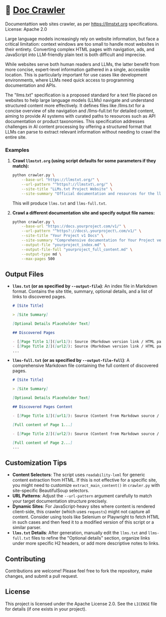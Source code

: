 # 📜 [Doc Crawler](https://github.com/PieBru/doc_crawler)

Documentattion web sites crawler, as per https://llmstxt.org specifications.
License: Apache 2.0

Large language models increasingly rely on website information, 
but face a critical limitation: context windows are too small to handle
most websites in their entirety. Converting complex HTML pages with navigation, 
ads, and JavaScript into LLM-friendly plain text is both difficult and imprecise.

While websites serve both human readers and LLMs, the latter benefit from more 
concise, expert-level information gathered in a single, accessible location. 
This is particularly important for use cases like development environments, 
where LLMs need quick access to programming documentation and APIs.

The "llms.txt" specification is a proposed standard for a text file placed on 
websites to help large language models (LLMs) navigate and understand structured 
content more effectively. It defines files like /llms.txt for a concise overview 
of site navigation and /llms-full.txt for detailed content, aiming to provide AI 
systems with curated paths to resources such as API documentation or product taxonomies.
This specification addresses challenges in AI content processing by offering a 
structured format that LLMs can parse to extract relevant information without needing 
to crawl the entire site.

### Examples

1.  **Crawl `llmstxt.org` (using script defaults for some parameters if they match):**
    ```bash
    python crawler.py \
        --base-url "https://llmstxt.org/" \
        --url-pattern "^https?://llmstxt\.org/" \
        --site-title "LLMs.txt Project Website" \
        --site-summary "Official documentation and resources for the llms.txt specification."
    ```
    This will produce `llms.txt` and `llms-full.txt`.

2.  **Crawl a different documentation site and specify output file names:**
    ```bash
    python crawler.py \
        --base-url "https://docs.yourproject.com/v1/" \
        --url-pattern "^https?://docs\.yourproject\.com/v1/" \
        --site-title "Your Project v1 Docs" \
        --site-summary "Comprehensive documentation for Your Project version 1." \
        --output-file "yourproject_index.md" \
        --output-file-full "yourproject_full_content.md" \
        --output-type md \
        --max-pages 500
    ```

## Output Files

*   **`llms.txt` (or as specified by `--output-file`)**:
    An index file in Markdown format. Contains the site title, summary, optional details, and a list of links to discovered pages.
    ```markdown
    # [Site Title]

    > [Site Summary]

    [Optional Details Placeholder Text]

    ## Discovered Pages

    - [[Page Title 1]]([url1]): Source (Markdown version link / HTML page link)
    - [[Page Title 2]]([url2]): Source (Markdown version link / HTML page link)
    ...
    ```

*   **`llms-full.txt` (or as specified by `--output-file-full`)**:
    A comprehensive Markdown file containing the full content of discovered pages.
    ```markdown
    # [Site Title]

    > [Site Summary]

    [Optional Details Placeholder Text]

    ## Discovered Pages Content

    - [[Page Title 1]]([url1]): Source (Content from Markdown source / Content extracted from HTML)

    [Full content of Page 1...]

    - [[Page Title 2]]([url2]): Source (Content from Markdown source / Content extracted from HTML)

    [Full content of Page 2...]
    ...
    ```

## Customization Tips

*   **Content Selectors**: The script uses `readability-lxml` for generic content extraction from HTML. If this is not effective for a specific site, you might need to customize `extract_main_content()` in `crawler.py` with site-specific BeautifulSoup selectors.
*   **URL Patterns**: Adjust the `--url-pattern` argument carefully to match your target documentation structure precisely.
*   **Dynamic Sites**: For JavaScript-heavy sites where content is rendered client-side, this crawler (which uses `requests`) might not capture all content. Consider using tools like Selenium or Playwright to fetch HTML in such cases and then feed it to a modified version of this script or a similar parser.
*   **`llms.txt` Details**: After generation, manually edit the `llms.txt` and `llms-full.txt` files to refine the "Optional details" section, organize links under more specific H2 headers, or add more descriptive notes to links.

## Contributing

Contributions are welcome! Please feel free to fork the repository, make changes, and submit a pull request.

## License

This project is licensed under the Apache License 2.0. See the `LICENSE` file for details (if one exists in your project).
